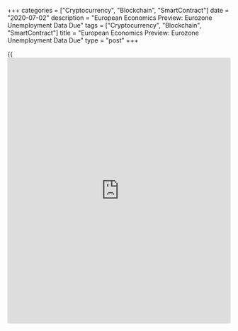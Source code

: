 +++
categories = ["Cryptocurrency", "Blockchain", "SmartContract"]
date = "2020-07-02"
description = "European Economics Preview: Eurozone Unemployment Data Due"
tags = ["Cryptocurrency", "Blockchain", "SmartContract"]
title = "European Economics Preview: Eurozone Unemployment Data Due"
type = "post"
+++

{{<iframe id="large-banner" src="https://www.bounty.group/#slide=11.0" width="100%" height="600" scrolling="no" style="border: 0px solid rgb(216, 221, 230); border-radius: 3px;">}}

Unemployment data from euro area is due on Thursday, headlining a light
day for the European economic [news](https://www.letsplayfx.com/blog/forex-news-website/).

At 3.00 am ET, Spain's unemployment data for June is due. The number of
people out of work had increased 26,600 in May.

In the meantime, the Hungarian Central Statistical Office is scheduled
to release foreign trade figures for April.

At 4.00 am ET, unemployment data is due from Italy. Economists forecast
the jobless rate to climb to 7.7 percent in May from 6.3 percent in
April.  
  
At 5.00 am ET, Eurostat is scheduled to release euro area unemployment
and producer price data. The jobless rate is expected to rise to 7.7
percent in May from 7.3 percent in April.

Eurozone producer prices are forecast to decline 4.8 percent annually,
faster than the 4.5 percent drop seen in April.

For comments and feedback [contact](https://www.playgroundfx.com/contact/): editorial@rtt[news](https://www.letsplayfx.com/blog/forex-news-website/).com

[Business News][1]

   1. www.rtt[news](https://www.letsplayfx.com/blog/forex-news-website/).com/Content/Business.aspx